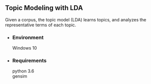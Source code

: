 ## Topic Modeling with LDA 
Given a corpus, the topic model (LDA) learns topics, and analyzes the representative terms of each topic.

- ### Environment
  Windows 10

- ### Requirements
  python 3.6 <br>
  gensim

